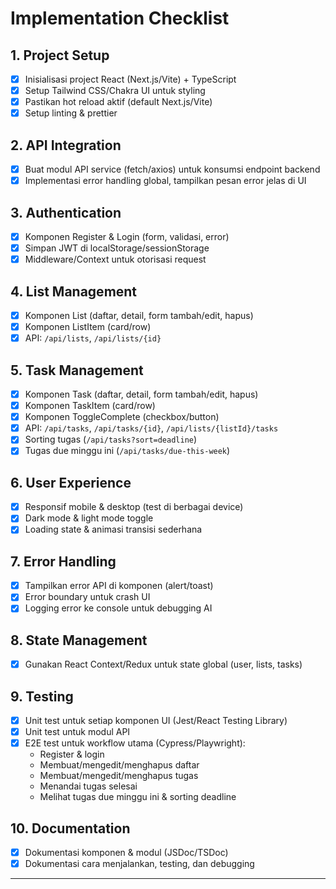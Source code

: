 # Implementation Checklist

## 1. Project Setup
- [x] Inisialisasi project React (Next.js/Vite) + TypeScript
- [x] Setup Tailwind CSS/Chakra UI untuk styling
- [x] Pastikan hot reload aktif (default Next.js/Vite)
- [x] Setup linting & prettier

## 2. API Integration
- [x] Buat modul API service (fetch/axios) untuk konsumsi endpoint backend
- [x] Implementasi error handling global, tampilkan pesan error jelas di UI

## 3. Authentication
- [x] Komponen Register & Login (form, validasi, error)
- [x] Simpan JWT di localStorage/sessionStorage
- [x] Middleware/Context untuk otorisasi request

## 4. List Management
- [x] Komponen List (daftar, detail, form tambah/edit, hapus)
- [x] Komponen ListItem (card/row)
- [x] API: `/api/lists`, `/api/lists/{id}`

## 5. Task Management
- [x] Komponen Task (daftar, detail, form tambah/edit, hapus)
- [x] Komponen TaskItem (card/row)
- [x] Komponen ToggleComplete (checkbox/button)
- [x] API: `/api/tasks`, `/api/tasks/{id}`, `/api/lists/{listId}/tasks`
- [x] Sorting tugas (`/api/tasks?sort=deadline`)
- [x] Tugas due minggu ini (`/api/tasks/due-this-week`)

## 6. User Experience
- [x] Responsif mobile & desktop (test di berbagai device)
- [x] Dark mode & light mode toggle
- [x] Loading state & animasi transisi sederhana

## 7. Error Handling
- [x] Tampilkan error API di komponen (alert/toast)
- [x] Error boundary untuk crash UI
- [x] Logging error ke console untuk debugging AI

## 8. State Management
- [x] Gunakan React Context/Redux untuk state global (user, lists, tasks)

## 9. Testing
- [x] Unit test untuk setiap komponen UI (Jest/React Testing Library)
- [x] Unit test untuk modul API
- [x] E2E test untuk workflow utama (Cypress/Playwright):
  - Register & login
  - Membuat/mengedit/menghapus daftar
  - Membuat/mengedit/menghapus tugas
  - Menandai tugas selesai
  - Melihat tugas due minggu ini & sorting deadline

## 10. Documentation
- [x] Dokumentasi komponen & modul (JSDoc/TSDoc)
- [x] Dokumentasi cara menjalankan, testing, dan debugging

---
